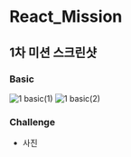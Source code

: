 # React_Mission

## 1차 미션 스크린샷

### Basic

![1 basic(1)](https://user-images.githubusercontent.com/93138778/154805506-bcdedcb5-9edc-48c0-aa8f-eec2666af856.PNG)
![1 basic(2)](https://user-images.githubusercontent.com/93138778/154805167-01ee562f-0b38-4798-8e25-4389be8766a9.PNG)

### Challenge

- 사진
